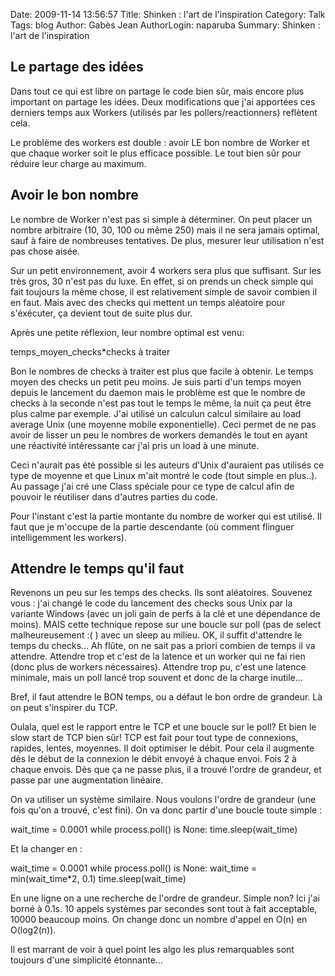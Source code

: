 Date: 2009-11-14 13:56:57
Title: Shinken : l'art de l'inspiration
Category: Talk
Tags: blog
Author: Gabès Jean
AuthorLogin: naparuba
Summary: Shinken : l'art de l'inspiration



<h2>Le partage des idées</h2>
Dans tout ce qui est libre on partage le code bien sûr, mais encore plus important on partage les idées. Deux modifications que j'ai apportées ces derniers temps aux Workers (utilisés par les pollers/reactionners) reflètent cela.

Le problème des workers est double : avoir LE bon nombre de Worker et que chaque worker soit le plus efficace possible. Le tout bien sûr pour réduire leur charge au maximum.
<h2>Avoir le bon nombre</h2>
Le nombre de Worker n'est pas si simple à déterminer. On peut placer un nombre arbitraire (10, 30, 100 ou même 250) mais il ne sera jamais optimal, sauf à faire de nombreuses tentatives. De plus, mesurer leur utilisation n'est pas chose aisée.

Sur un petit environnement, avoir 4 workers sera plus que suffisant. Sur les très gros, 30 n'est pas du luxe. En effet, si on prends un check simple qui fait toujours la même chose, il est relativement simple de savoir combien il en faut. Mais avec des checks qui mettent un temps aléatoire pour s'éxécuter, ça devient tout de suite plus dur.

Après une petite réflexion, leur nombre optimal est venu:

temps_moyen_checks*checks à traiter

Bon le nombres de checks à traiter est plus que facile à obtenir. Le temps moyen des checks un petit peu moins. Je suis parti d'un temps moyen depuis le lancement du daemon mais le problème est que le nombre de checks à la seconde n'est pas tout le temps le même, la nuit ça peut être plus calme par exemple. J'ai utilisé un calculun calcul similaire au load average Unix (une moyenne mobile exponentielle). Ceci permet de ne pas avoir de lisser un peu le nombres de workers demandés le tout en ayant une réactivité intéressante car j'ai pris un load à une minute.

Ceci n'aurait pas été possible si les auteurs d'Unix d'auraient pas utilisés ce type de moyenne et que Linux m'ait montré le code (tout simple en plus..). Au passage j'ai cré une Class spéciale pour ce type de calcul afin de pouvoir le réutiliser dans d'autres parties du code.

Pour l'instant c'est la partie montante du nombre de worker qui est utilisé. Il faut que je m'occupe de la partie descendante (où comment flinguer intelligemment les workers).
<h2>Attendre le temps qu'il faut</h2>
Revenons un peu sur les temps des checks. Ils sont aléatoires. Souvenez vous : j'ai changé le code du lancement des checks sous Unix par la variante Windows (avec un joli gain de perfs à la clé et une dépendance de moins). MAIS cette technique repose sur une boucle sur poll (pas de select malheureusement :( ) avec un sleep au milieu. OK, il suffit d'attendre le temps du checks... Ah flûte, on ne sait pas a priori combien de temps il va attendre. Attendre trop et c'est de la latence et un worker qui ne fai rien (donc plus de workers nécessaires). Attendre trop pu, c'est une latence minimale, mais un poll lancé trop souvent et donc de la charge inutile...

Bref, il faut attendre le BON temps, ou a défaut le bon ordre de grandeur. Là on peut s'inspirer du TCP.

Oulala, quel est le rapport entre le TCP et une boucle sur le poll? Et bien le slow start de TCP bien sûr! TCP est fait pour tout type de connexions, rapides, lentes, moyennes. Il doit optimiser le débit. Pour cela il augmente dès le début de la connexion le débit envoyé à chaque envoi. Fois 2 à chaque envois. Dès que ça ne passe plus, il a trouvé l'ordre de grandeur, et passe par une augmentation linéaire.

On va utiliser un système similaire. Nous voulons l'ordre de grandeur (une fois qu'on a trouvé, c'est fini). On va donc partir d'une boucle toute simple :

wait_time = 0.0001
while process.poll() is None:
time.sleep(wait_time)

Et la changer en :

wait_time = 0.0001
while process.poll() is None:
wait_time = min(wait_time*2, 0.1)
time.sleep(wait_time)

En une ligne on a une recherche de l'ordre de grandeur. Simple non? Ici j'ai borné à 0.1s. 10 appels systèmes par secondes sont tout à fait acceptable, 10000 beaucoup moins. On change donc un nombre d'appel en O(n) en O(log2(n)).

Il est marrant de voir à quel point les algo les plus remarquables sont toujours d'une simplicité étonnante...
<div id="_mcePaste" style="overflow: hidden; position: absolute; left: -10000px; top: 0px; width: 1px; height: 1px;">
<h2><span id="Moyenne_mobile_exponentielle" class="mw-headline">Moyenne mobile exponentielle</span></h2>
</div>
